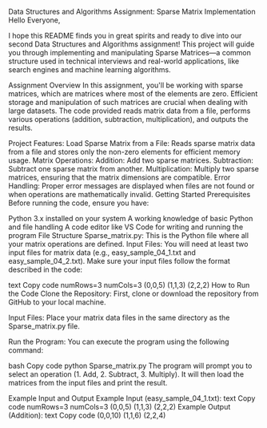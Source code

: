 Data Structures and Algorithms Assignment: Sparse Matrix Implementation
Hello Everyone,

I hope this README finds you in great spirits and ready to dive into our second Data Structures and Algorithms assignment! This project will guide you through implementing and manipulating Sparse Matrices—a common structure used in technical interviews and real-world applications, like search engines and machine learning algorithms.

Assignment Overview
In this assignment, you'll be working with sparse matrices, which are matrices where most of the elements are zero. Efficient storage and manipulation of such matrices are crucial when dealing with large datasets. The code provided reads matrix data from a file, performs various operations (addition, subtraction, multiplication), and outputs the results.

Project Features:
Load Sparse Matrix from a File: Reads sparse matrix data from a file and stores only the non-zero elements for efficient memory usage.
Matrix Operations:
Addition: Add two sparse matrices.
Subtraction: Subtract one sparse matrix from another.
Multiplication: Multiply two sparse matrices, ensuring that the matrix dimensions are compatible.
Error Handling: Proper error messages are displayed when files are not found or when operations are mathematically invalid.
Getting Started
Prerequisites
Before running the code, ensure you have:

Python 3.x installed on your system
A working knowledge of basic Python and file handling
A code editor like VS Code for writing and running the program
File Structure
Sparse_matrix.py: This is the Python file where all your matrix operations are defined.
Input Files: You will need at least two input files for matrix data (e.g., easy_sample_04_1.txt and easy_sample_04_2.txt).
Make sure your input files follow the format described in the code:

text
Copy code
numRows=3
numCols=3
(0,0,5)
(1,1,3)
(2,2,2)
How to Run the Code
Clone the Repository: First, clone or download the repository from GitHub to your local machine.

Input Files: Place your matrix data files in the same directory as the Sparse_matrix.py file.

Run the Program: You can execute the program using the following command:

bash
Copy code
python Sparse_matrix.py
The program will prompt you to select an operation (1. Add, 2. Subtract, 3. Multiply). It will then load the matrices from the input files and print the result.

Example Input and Output
Example Input (easy_sample_04_1.txt):
text
Copy code
numRows=3
numCols=3
(0,0,5)
(1,1,3)
(2,2,2)
Example Output (Addition):
text
Copy code
(0,0,10)
(1,1,6)
(2,2,4)
